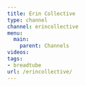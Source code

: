 ```yaml
---
title: Erin Collective
type: channel
channel: erincollective
menu:
  main:
    parent: Channels
videos:
tags:
- breadtube
url: /erincollective/
---
```

